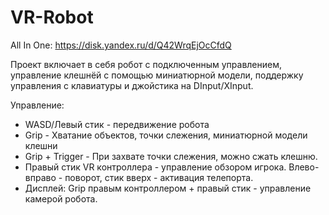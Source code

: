 # VR-Robot

All In One: https://disk.yandex.ru/d/Q42WrqEjOcCfdQ

Проект включает в себя робот с подключенным управлением, управление клешнёй с помощью миниатюрной модели, поддержку управления с клавиатуры и джойстика на DInput/XInput.

Управление:
- WASD/Левый стик - передвижение робота
- Grip - Хватание объектов, точки слежения, миниатюрной модели клешни
- Grip + Trigger - При захвате точки слежения, можно сжать клешню.
- Правый стик VR контроллера - управление обзором игрока. Влево-вправо - поворот, стик вверх - активация телепорта.
- Дисплей: Grip правым контроллером + правый стик - управление камерой робота.
